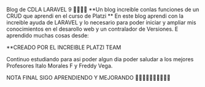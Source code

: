 Blog de CDLA LARAVEL 9 🐱‍👤🐱‍👤
**Un blog increible conlas funciones de un CRUD que aprendi en el curso de Platzi ** En este blog aprendi con la increible ayuda de LARAVEL y lo necesario para poder iniciar y ampliar mis conocimientos en el desarollo web y un contralador de Versiones.
E aprendido muchas cosas desde:

**CREADO POR EL INCREIBLE PLATZI TEAM

Continuo estudiando para asi poder algun dia poder saludar a los mejores Profesores Italo Morales F y  Freddy Vega.

NOTA FINAL SIGO APRENDIENDO Y MEJORANDO
🐱‍🚀🐱‍👓🐱‍🐉🐱‍💻🐱‍🏍
